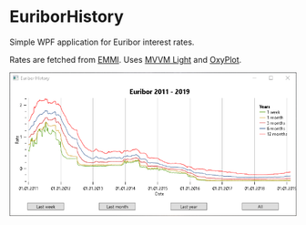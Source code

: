 # EuriborHistory
Simple WPF application for Euribor interest rates.

Rates are fetched from [EMMI](https://www.emmi-benchmarks.eu/euribor-org/euribor-rates.html). Uses 
[MVVM Light](http://www.mvvmlight.net) and [OxyPlot](http://www.oxyplot.org/).

![Screenshot](/screenshot.png?raw=true "Euribor History")
